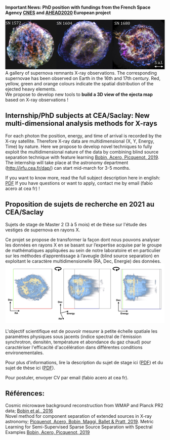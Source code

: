 
**Important News: PhD position with fundings from the French Space Agency [CNES](https://rt-theses.cnes.fr/?q=aas) and [AHEAD2020](http://ahead.iaps.inaf.it/) European project** 

![X-ray data cubes](SNR-gallery.jpg)
A gallery of supernova remnants X-ray observations. The corresponding supernovae has been observed on Earth in the 16th and 17th century.
Red, yellow, green and orange colours indicate the spatial distribution of the ejected heavy elements.  
We propose to develop new tools to **build a 3D view of the ejecta map** based on  X-ray observations !

## Internship/PhD subjects at CEA/Saclay: New multi-dimensional analysis methods for X-rays
For each photon the position, energy, and time of arrival is recorded by the X-ray satellite. Therefore X-ray data are multidimensional (X, Y, Energy, Time) by nature.  Here we propose to develop novel techniques to fully exploit the multidimensional nature of the data by combining blind source separation technique with feature learning [Bobin, Acero, Picquenot, 2019](https://ieeexplore.ieee.org/document/9022675/).
The internship will take place at the astronomy department (http://irfu.cea.fr/dap/) can start mid-march for 3-5 months. 

If you want to know more, read the full subject description here in english:  [PDF](Sujet-these-2020-AdvTools-EN.pdf)
If you have questions or want to apply, contact me by email (fabio acero at cea fr) !

## Proposition de sujets de recherche en 2021 au CEA/Saclay
Sujets de stage de Master 2 (3 à 5 mois) et de thèse sur l'étude des vestiges de supernova en rayons X.

Ce projet se propose de transformer la façon dont nous pouvons analyser les données en rayons X en se basant sur l’expertise acquise par le groupe de mathématiques appliquées au sein de notre laboratoire et en particulier sur les méthodes d’apprentissage à l’aveugle (blind source separation) en exploitant le caractère multidimensionelle (RA, Dec, Energie) des données.
![X-ray data cubes](https://github.com/facero/IFU/blob/master/Cas_RA-DEC-Energy-cube.png)

L'objectif scientifique est de pouvoir mesurer à petite échelle spatiale les paramètres physiques sous jacents (indice spectral de l'émission synchrotron, densitén, température et abondance du gaz chaud) pour caractériser l'efficacité d'accélération dans différentes conditions environementales. 

Pour plus d'informations, lire la description du sujet de stage ici ([PDF](Sujet-stage-2020-AdvTools-FR.pdf)) et du sujet de thèse ici ([PDF](Sujet-these-2020-AdvTools-FR.pdf)).

Pour postuler, envoyer CV par email (fabio acero at cea fr).

## Références: 
Cosmic microwave background reconstruction from WMAP and Planck PR2 data; [Bobin et al., 2016](https://ui.adsabs.harvard.edu/abs/2016A%26A...591A..50B/abstract) <br/>
Novel method for component separation of extended sources in X-ray astronomy; [Picquenot, Acero, Bobin, Maggi, Ballet & Pratt, 2019](https://ui.adsabs.harvard.edu/abs/2019A&A...627A.139P).
Metric Learning for Semi-Supervised Sparse Source Separation with Spectral Examples [Bobin, Acero, Picquenot, 2019](https://ieeexplore.ieee.org/document/9022675/)
